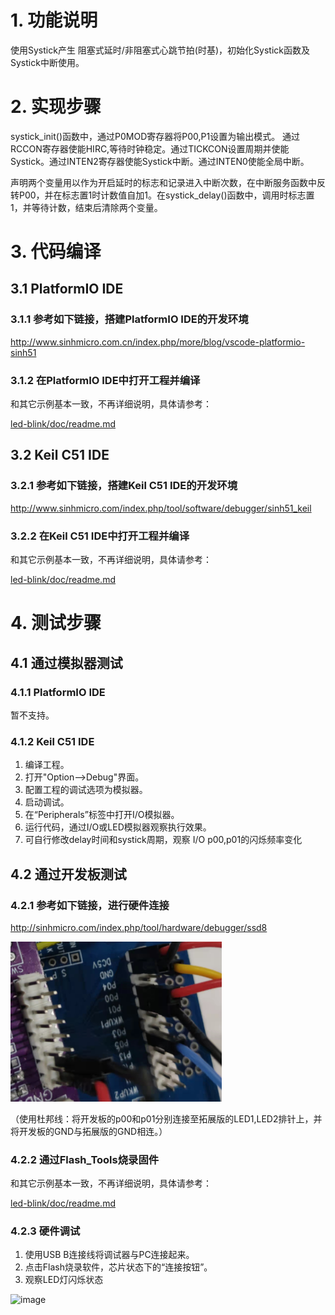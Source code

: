 # 1. 功能说明
使用Systick产生 阻塞式延时/非阻塞式心跳节拍(时基)，初始化Systick函数及Systick中断使用。

# 2. 实现步骤

systick_init()函数中，通过P0MOD寄存器将P00,P1设置为输出模式。 通过RCCON寄存器使能HIRC,等待时钟稳定。通过TICKCON设置周期并使能Systick。通过INTEN2寄存器使能Systick中断。通过INTEN0使能全局中断。

声明两个变量用以作为开启延时的标志和记录进入中断次数，在中断服务函数中反转P00，并在标志置1时计数值自加1。在systick_delay()函数中，调用时标志置1，并等待计数，结束后清除两个变量。 


# 3. 代码编译

## 3.1 PlatformIO IDE

### 3.1.1 参考如下链接，搭建PlatformIO IDE的开发环境

http://www.sinhmicro.com.cn/index.php/more/blog/vscode-platformio-sinh51

### 3.1.2 在PlatformIO IDE中打开工程并编译

和其它示例基本一致，不再详细说明，具体请参考：

[led-blink/doc/readme.md](../../led-blink/doc/readme.md)

## 3.2 Keil C51 IDE

### 3.2.1 参考如下链接，搭建Keil C51 IDE的开发环境

http://www.sinhmicro.com/index.php/tool/software/debugger/sinh51_keil

### 3.2.2 在Keil C51 IDE中打开工程并编译

和其它示例基本一致，不再详细说明，具体请参考：

[led-blink/doc/readme.md](../../led-blink/doc/readme.md)

# 4. 测试步骤

## 4.1 通过模拟器测试
### 4.1.1 PlatformIO IDE

暂不支持。

### 4.1.2 Keil C51 IDE


1. 编译工程。
2. 打开"Option-->Debug"界面。
3. 配置工程的调试选项为模拟器。
4. 启动调试。
5. 在“Peripherals”标签中打开I/O模拟器。
6. 运行代码，通过I/O或LED模拟器观察执行效果。
7. 可自行修改delay时间和systick周期，观察 I/O p00,p01的闪烁频率变化

## 4.2 通过开发板测试

### 4.2.1 参考如下链接，进行硬件连接

http://sinhmicro.com/index.php/tool/hardware/debugger/ssd8

<img src="./systick-hardware.gif" alt="image" style="zoom: 33%;" />

（使用杜邦线：将开发板的p00和p01分别连接至拓展版的LED1,LED2排针上，并将开发板的GND与拓展版的GND相连。）

### 4.2.2 通过Flash_Tools烧录固件

和其它示例基本一致，不再详细说明，具体请参考：

[led-blink/doc/readme.md](../../led-blink/doc/readme.md)

### 4.2.3 硬件调试

1. 使用USB B连接线将调试器与PC连接起来。
2. 点击Flash烧录软件，芯片状态下的“连接按钮”。
3. 观察LED灯闪烁状态

![image](./systick_led.gif)

